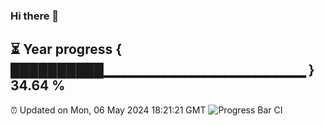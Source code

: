 ### Hi there 👋
⏳ Year progress { ██████████▁▁▁▁▁▁▁▁▁▁▁▁▁▁▁▁▁▁▁▁ } 34.64 %
---
⏰ Updated on Mon, 06 May 2024 18:21:21 GMT
![Progress Bar CI](https://github.com/liununu/liununu/workflows/Progress%20Bar%20CI/badge.svg)
